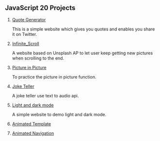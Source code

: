 ## JavaScript 20 Projects

1. [Quote Generator](https://nicolakacha.github.io/javascript-20-projects/01_Quote_Generater/)
    
    This is a simple website which gives you quotes and enables you share it on Twitter.

2. [Infinite_Scroll](https://nicolakacha.github.io/javascript-20-projects/02_Infinite_Scroll/)
    
    A website based on Unsplash AP to let user keep getting new pictures when scrolling to the end. 
    
3. [Picture in Picture](https://nicolakacha.github.io/javascript-20-projects/03_Picture_In_Picture/)

    To practice the picture in picture function.

4. [Joke Teller](https://nicolakacha.github.io/javascript-20-projects/04_Joke_Teller/)

    A joke teller use text to audio api.
    
5. [Light and dark mode](https://nicolakacha.github.io/javascript-20-projects/05_light_and_dark_mode/)

    A simple website to demo light and dark mode.

6. [Animated Template](https://nicolakacha.github.io/javascript-20-projects/06_Animiated_Template/)

7. [Animated Navigation](https://nicolakacha.github.io/javascript-20-projects/07_Animiated_Navigation/)